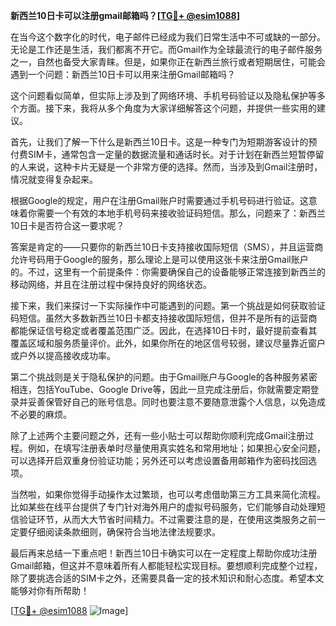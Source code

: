 **新西兰10日卡可以注册gmail邮箱吗？[[TG💪+ @esim1088](https://t.me/s/esim1088)]**

在当今这个数字化的时代，电子邮件已经成为我们日常生活中不可或缺的一部分。无论是工作还是生活，我们都离不开它。而Gmail作为全球最流行的电子邮件服务之一，自然也备受大家青睐。但是，如果你正在新西兰旅行或者短期居住，可能会遇到一个问题：新西兰10日卡可以用来注册Gmail邮箱吗？

这个问题看似简单，但实际上涉及到了网络环境、手机号码验证以及隐私保护等多个方面。接下来，我将从多个角度为大家详细解答这个问题，并提供一些实用的建议。

首先，让我们了解一下什么是新西兰10日卡。这是一种专门为短期游客设计的预付费SIM卡，通常包含一定量的数据流量和通话时长。对于计划在新西兰短暂停留的人来说，这种卡片无疑是一个非常方便的选择。然而，当涉及到Gmail注册时，情况就变得复杂起来。

根据Google的规定，用户在注册Gmail账户时需要通过手机号码进行验证。这意味着你需要一个有效的本地手机号码来接收验证码短信。那么，问题来了：新西兰10日卡是否符合这一要求呢？

答案是肯定的——只要你的新西兰10日卡支持接收国际短信（SMS），并且运营商允许号码用于Google的服务，那么理论上是可以使用这张卡来注册Gmail账户的。不过，这里有一个前提条件：你需要确保自己的设备能够正常连接到新西兰的移动网络，并且在注册过程中保持良好的网络状态。

接下来，我们来探讨一下实际操作中可能遇到的问题。第一个挑战是如何获取验证码短信。虽然大多数新西兰10日卡都支持接收国际短信，但并不是所有的运营商都能保证信号稳定或者覆盖范围广泛。因此，在选择10日卡时，最好提前查看其覆盖区域和服务质量评价。此外，如果你所在的地区信号较弱，建议尽量靠近窗户或户外以提高接收成功率。

第二个挑战则是关于隐私保护的问题。由于Gmail账户与Google的各种服务紧密相连，包括YouTube、Google Drive等，因此一旦完成注册后，你就需要定期登录并妥善保管好自己的账号信息。同时也要注意不要随意泄露个人信息，以免造成不必要的麻烦。

除了上述两个主要问题之外，还有一些小贴士可以帮助你顺利完成Gmail注册过程。例如，在填写注册表单时尽量使用真实姓名和常用地址；如果担心安全问题，可以选择开启双重身份验证功能；另外还可以考虑设置备用邮箱作为密码找回选项。

当然啦，如果你觉得手动操作太过繁琐，也可以考虑借助第三方工具来简化流程。比如某些在线平台提供了专门针对海外用户的虚拟号码服务，它们能够自动处理短信验证环节，从而大大节省时间精力。不过需要注意的是，在使用这类服务之前一定要仔细阅读条款细则，确保符合当地法律法规要求。

最后再来总结一下重点吧！新西兰10日卡确实可以在一定程度上帮助你成功注册Gmail邮箱，但这并不意味着所有人都能轻松实现目标。要想顺利完成整个过程，除了要挑选合适的SIM卡之外，还需要具备一定的技术知识和耐心态度。希望本文能够对你有所帮助！

[[TG💪+ @esim1088](https://t.me/s/esim1088) ![Image](https://i.postimg.cc/4NQfJmqS/Snipaste-2025-05-13-00-14-12.png)]
